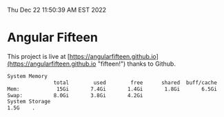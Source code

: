 Thu Dec 22 11:50:39 AM EST 2022

# Angular Fifteen


This project is live at [https://angularfifteen.github.io](https://angularfifteen.github.io "fifteen!") thanks to Github.

```bash
System Memory
               total        used        free      shared  buff/cache   available
Mem:            15Gi       7.4Gi       1.4Gi       1.8Gi       6.5Gi       5.7Gi
Swap:          8.0Gi       3.8Gi       4.2Gi
System Storage
1.5G	.
```
```bash

